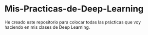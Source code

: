 # Mis-Practicas-de-Deep-Learning
He creado este repositorio para colocar todas las prácticas que voy haciendo en mis clases de Deep Learning.
